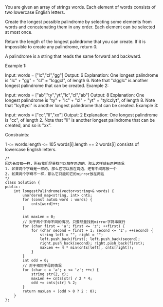 You are given an array of strings words. Each element of words consists of two lowercase English letters.

Create the longest possible palindrome by selecting some elements from words and concatenating them in any order. Each element can be selected at most once.

Return the length of the longest palindrome that you can create. If it is impossible to create any palindrome, return 0.

A palindrome is a string that reads the same forward and backward.

 

Example 1:

Input: words = ["lc","cl","gg"]
Output: 6
Explanation: One longest palindrome is "lc" + "gg" + "cl" = "lcggcl", of length 6.
Note that "clgglc" is another longest palindrome that can be created.
Example 2:

Input: words = ["ab","ty","yt","lc","cl","ab"]
Output: 8
Explanation: One longest palindrome is "ty" + "lc" + "cl" + "yt" = "tylcclyt", of length 8.
Note that "lcyttycl" is another longest palindrome that can be created.
Example 3:

Input: words = ["cc","ll","xx"]
Output: 2
Explanation: One longest palindrome is "cc", of length 2.
Note that "ll" is another longest palindrome that can be created, and so is "xx".
 

Constraints:

1 <= words.length <= 105
words[i].length == 2
words[i] consists of lowercase English letters.

```
/*
因为长度都一样，所有我们尽量找可以放在两边的。那么这样就有两种情况
1. 如果两个字母是一样的，那么它可以放在两边，还有中间再放一个
2. 如果两个字母不一样，那么它只能和它的mirror放在两边
*/
class Solution {
public:
    int longestPalindrome(vector<string>& words) {
        unordered_map<string, int> cnts;
        for (const auto& word : words) {
            cnts[word]++;
        }
        
        int maxLen = 0;
        // 对于两个字母不同的情况，只要尽量找到mirror字符串就行
        for (char first = 'a'; first <= 'z'; ++first) {
            for (char second = first + 1; second <= 'z'; ++second) {
                string left = "", right = "";
                left.push_back(first); left.push_back(second);
                right.push_back(second); right.push_back(first);
                maxLen += 4 * min(cnts[left], cnts[right]);
            }
        }
        int odd = 0;
        // 对于相同字母的情况
        for (char c = 'a'; c <= 'z'; ++c) {
            string str(2, c);
            maxLen += cnts[str] / 2 * 4;
            odd += cnts[str] % 2;
        }
        return maxLen + (odd > 0 ? 2 : 0);
    }
};
```
